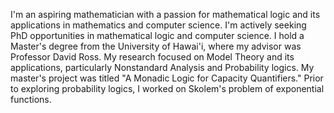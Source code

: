 I'm an aspiring mathematician with a passion for mathematical logic and its applications in mathematics and computer science. I'm actively seeking PhD opportunities in mathematical logic and computer science. I hold a Master's degree from the University of Hawai'i, where my advisor was Professor David Ross. My research focused on Model Theory and its applications, particularly Nonstandard Analysis and Probability logics. My master's project was titled "A Monadic Logic for Capacity Quantifiers." Prior to exploring probability logics, I worked on Skolem's problem of exponential functions.
